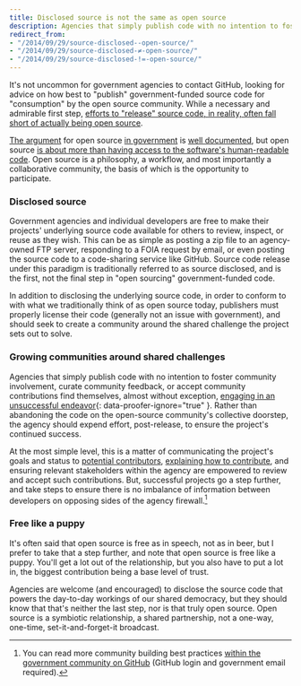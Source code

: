 ```yaml
---
title: Disclosed source is not the same as open source
description: Agencies that simply publish code with no intention to foster community involvement, curate community feedback, or accept community contributions find themselves, almost without exception, engaging in an unsuccessful endeavor.
redirect_from:
- "/2014/09/29/source-disclosed--open-source/"
- "/2014/09/29/source-disclosed-≠-open-source/"
- "/2014/09/29/source-disclosed-!=-open-source/"
---
```


It's not uncommon for government agencies to contact GitHub, looking for advice on how best to "publish" government-funded source code for "consumption" by the open source community. While a necessary and admirable first step, [efforts to "release" source code, in reality, often fall short of actually being open source](//ben.balter.com/2012/10/15/open-source-is-not-a-verb/).

[The argument](//ben.balter.com/2014/09/22/open-source-is-not-insecure/) for open source [in government](//ben.balter.com/2014/06/02/beyond-open-government/) is [well documented](//ben.balter.com/2012/06/26/why-you-should-always-write-software-as-open-source/), but open source [is about more than having access to the software's human-readable code](//ben.balter.com/2014/01/27/open-collaboration/). Open source is a philosophy, a workflow, and most importantly a collaborative community, the basis of which is the opportunity to participate.

### Disclosed source

Government agencies and individual developers are free to make their projects' underlying source code available for others to review, inspect, or reuse as they wish. This can be as simple as posting a zip file to an agency-owned FTP server, responding to a FOIA request by email, or even posting the source code to a code-sharing service like GitHub. Source code release under this paradigm is traditionally referred to as source disclosed, and is the first, not the final step in "open sourcing" government-funded code.

In addition to disclosing the underlying source code, in order to conform to with what we traditionally think of as open source today, publishers must properly license their code (generally not an issue with government), and should seek to create a community around the shared challenge the project sets out to solve.

### Growing communities around shared challenges

Agencies that simply publish code with no intention to foster community involvement, curate community feedback, or accept community contributions find themselves, almost without exception, [engaging in an unsuccessful endeavor](http://www.theverge.com/2013/10/18/4852720/why-the-government-unpublished-the-source-code-for-healthcare-gov-GitHub){: data-proofer-ignore="true" }. Rather than abandoning the code on the open-source community's collective doorstep, the agency should expend effort, post-release, to ensure the project's continued success.

At the most simple level, this is a matter of communicating the project's goals and status to [potential contributors](//ben.balter.com/2013/08/11/everyone-contributes/), [explaining how to contribute](//ben.balter.com/2013/08/11/friction/), and ensuring relevant stakeholders within the agency are empowered to review and accept such contributions. But, successful projects go a step further, and take steps to ensure there is no imbalance of information between developers on opposing sides of the agency firewall.[^1]

### Free like a puppy

It's often said that open source is free as in speech, not as in beer, but I prefer to take that a step further, and note that open source is free like a puppy. You'll get a lot out of the relationship, but you also have to put a lot in, the biggest contribution being a base level of trust.

Agencies are welcome (and encouraged) to disclose the source code that powers the day-to-day workings of our shared democracy, but they should know that that's neither the last step, nor is that truly open source. Open source is a symbiotic relationship, a shared partnership, not a one-way, one-time, set-it-and-forget-it broadcast.

[^1]: You can read more community building best practices [within the government community on GitHub](https://government-community.GitHubapp.com/government/best-practices/blob/master/docs/community-building.md) (GitHub login and government email required).
